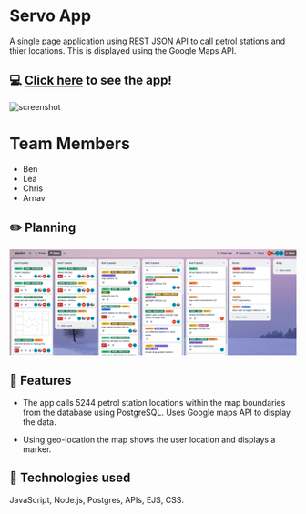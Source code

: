 # Servo App

A single page application using REST JSON API to call petrol stations and thier locations. This is displayed using the Google Maps API. 

## :computer: [Click here]() to see the app!

![screenshot]()

# Team Members

- Ben
- Lea
- Chris 
- Arnav 



## :pencil2: Planning 

![screenshot](/client/images/Screenshot%202024-02-15%20at%2012.33.19%20pm.png)

## :page_facing_up: Features 

- The app calls 5244 petrol station locations within the map boundaries from the database using PostgreSQL. Uses Google maps API to display the data. 

- Using geo-location the map shows the user location and displays a marker. 



## :rocket: Technologies used

JavaScript, Node.js, Postgres, APIs, EJS, CSS.


